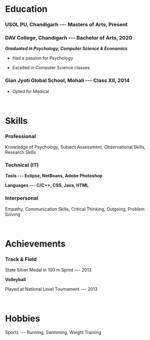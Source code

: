 # **Education**

### **USOL PU, Chandigarh --- Masters of Arts, Present**

### **DAV College, Chandigarh --- Bachelor of Arts, 2020**

_**Graduated in Psychology, Computer Science & Economics**_

- Had a passion for Psychology

- Excelled in Computer Science classes

### Gian Jyoti Global School, Mohali --- Class XII, 2014

- Opted for Medical

</br>

# **Skills**

### **Professional**

Knowledge of Psychology, Subject Assessment, Observational Skills, Research Skills

### **Technical (IT)**

**Tools --- Eclipse, NetBeans, Adobe Photoshop**

**Languages --- C/C++, CSS, Java, HTML**

### **Interpersonal**

Empathy, Communication Skills, Critical Thinking, Outgoing, Problem Solving

</br>

# **Achievements**

### **Track & Field**

State Silver Medal in 100 m Sprint --- 2013

**Volleyball**

Played at National Level Tournament --- 2013

</br>

# **Hobbies**

Sports --- Running, Swimming, Weight Training
